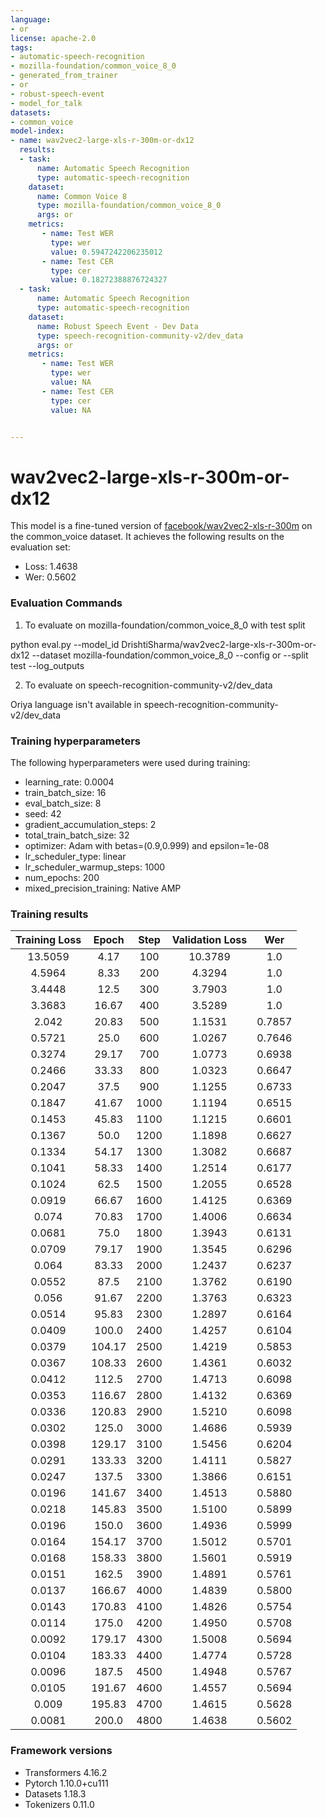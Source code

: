 ```yaml
---
language:
- or
license: apache-2.0
tags:
- automatic-speech-recognition
- mozilla-foundation/common_voice_8_0
- generated_from_trainer
- or
- robust-speech-event
- model_for_talk
datasets:
- common_voice
model-index:
- name: wav2vec2-large-xls-r-300m-or-dx12
  results:
  - task: 
      name: Automatic Speech Recognition 
      type: automatic-speech-recognition
    dataset:
      name: Common Voice 8
      type: mozilla-foundation/common_voice_8_0
      args: or
    metrics:
       - name: Test WER
         type: wer
         value: 0.5947242206235012
       - name: Test CER
         type: cer
         value: 0.18272388876724327
  - task: 
      name: Automatic Speech Recognition
      type: automatic-speech-recognition
    dataset:
      name: Robust Speech Event - Dev Data
      type: speech-recognition-community-v2/dev_data
      args: or
    metrics:
       - name: Test WER
         type: wer
         value: NA
       - name: Test CER
         type: cer
         value: NA


---
```


<!-- This model card has been generated automatically according to the information the Trainer had access to. You
should probably proofread and complete it, then remove this comment. -->

# wav2vec2-large-xls-r-300m-or-dx12

This model is a fine-tuned version of [facebook/wav2vec2-xls-r-300m](https://huggingface.co/facebook/wav2vec2-xls-r-300m) on the common_voice dataset.
It achieves the following results on the evaluation set:
- Loss: 1.4638
- Wer: 0.5602

### Evaluation Commands

1. To evaluate on mozilla-foundation/common_voice_8_0 with test split

python eval.py --model_id DrishtiSharma/wav2vec2-large-xls-r-300m-or-dx12 --dataset mozilla-foundation/common_voice_8_0 --config or --split test --log_outputs

2. To evaluate on speech-recognition-community-v2/dev_data

Oriya language isn't available in speech-recognition-community-v2/dev_data

### Training hyperparameters

The following hyperparameters were used during training:
- learning_rate: 0.0004
- train_batch_size: 16
- eval_batch_size: 8
- seed: 42
- gradient_accumulation_steps: 2
- total_train_batch_size: 32
- optimizer: Adam with betas=(0.9,0.999) and epsilon=1e-08
- lr_scheduler_type: linear
- lr_scheduler_warmup_steps: 1000
- num_epochs: 200
- mixed_precision_training: Native AMP

### Training results

| Training Loss | Epoch  | Step | Validation Loss | Wer    |
|:-------------:|:------:|:----:|:---------------:|:------:|
| 13.5059       | 4.17   | 100  | 10.3789         | 1.0    |
| 4.5964        | 8.33   | 200  | 4.3294          | 1.0    |
| 3.4448        | 12.5   | 300  | 3.7903          | 1.0    |
| 3.3683        | 16.67  | 400  | 3.5289          | 1.0    |
| 2.042         | 20.83  | 500  | 1.1531          | 0.7857 |
| 0.5721        | 25.0   | 600  | 1.0267          | 0.7646 |
| 0.3274        | 29.17  | 700  | 1.0773          | 0.6938 |
| 0.2466        | 33.33  | 800  | 1.0323          | 0.6647 |
| 0.2047        | 37.5   | 900  | 1.1255          | 0.6733 |
| 0.1847        | 41.67  | 1000 | 1.1194          | 0.6515 |
| 0.1453        | 45.83  | 1100 | 1.1215          | 0.6601 |
| 0.1367        | 50.0   | 1200 | 1.1898          | 0.6627 |
| 0.1334        | 54.17  | 1300 | 1.3082          | 0.6687 |
| 0.1041        | 58.33  | 1400 | 1.2514          | 0.6177 |
| 0.1024        | 62.5   | 1500 | 1.2055          | 0.6528 |
| 0.0919        | 66.67  | 1600 | 1.4125          | 0.6369 |
| 0.074         | 70.83  | 1700 | 1.4006          | 0.6634 |
| 0.0681        | 75.0   | 1800 | 1.3943          | 0.6131 |
| 0.0709        | 79.17  | 1900 | 1.3545          | 0.6296 |
| 0.064         | 83.33  | 2000 | 1.2437          | 0.6237 |
| 0.0552        | 87.5   | 2100 | 1.3762          | 0.6190 |
| 0.056         | 91.67  | 2200 | 1.3763          | 0.6323 |
| 0.0514        | 95.83  | 2300 | 1.2897          | 0.6164 |
| 0.0409        | 100.0  | 2400 | 1.4257          | 0.6104 |
| 0.0379        | 104.17 | 2500 | 1.4219          | 0.5853 |
| 0.0367        | 108.33 | 2600 | 1.4361          | 0.6032 |
| 0.0412        | 112.5  | 2700 | 1.4713          | 0.6098 |
| 0.0353        | 116.67 | 2800 | 1.4132          | 0.6369 |
| 0.0336        | 120.83 | 2900 | 1.5210          | 0.6098 |
| 0.0302        | 125.0  | 3000 | 1.4686          | 0.5939 |
| 0.0398        | 129.17 | 3100 | 1.5456          | 0.6204 |
| 0.0291        | 133.33 | 3200 | 1.4111          | 0.5827 |
| 0.0247        | 137.5  | 3300 | 1.3866          | 0.6151 |
| 0.0196        | 141.67 | 3400 | 1.4513          | 0.5880 |
| 0.0218        | 145.83 | 3500 | 1.5100          | 0.5899 |
| 0.0196        | 150.0  | 3600 | 1.4936          | 0.5999 |
| 0.0164        | 154.17 | 3700 | 1.5012          | 0.5701 |
| 0.0168        | 158.33 | 3800 | 1.5601          | 0.5919 |
| 0.0151        | 162.5  | 3900 | 1.4891          | 0.5761 |
| 0.0137        | 166.67 | 4000 | 1.4839          | 0.5800 |
| 0.0143        | 170.83 | 4100 | 1.4826          | 0.5754 |
| 0.0114        | 175.0  | 4200 | 1.4950          | 0.5708 |
| 0.0092        | 179.17 | 4300 | 1.5008          | 0.5694 |
| 0.0104        | 183.33 | 4400 | 1.4774          | 0.5728 |
| 0.0096        | 187.5  | 4500 | 1.4948          | 0.5767 |
| 0.0105        | 191.67 | 4600 | 1.4557          | 0.5694 |
| 0.009         | 195.83 | 4700 | 1.4615          | 0.5628 |
| 0.0081        | 200.0  | 4800 | 1.4638          | 0.5602 |


### Framework versions

- Transformers 4.16.2
- Pytorch 1.10.0+cu111
- Datasets 1.18.3
- Tokenizers 0.11.0
